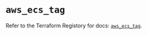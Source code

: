 # `aws_ecs_tag`

Refer to the Terraform Registory for docs: [`aws_ecs_tag`](https://registry.terraform.io/providers/hashicorp/aws/5.16.0/docs/resources/ecs_tag).

